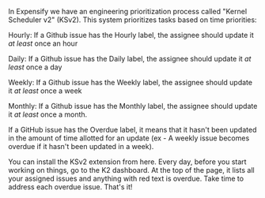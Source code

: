 In Expensify we have an engineering prioritization process called "Kernel Scheduler v2" (KSv2). This system prioritizes tasks based on time priorities:

Hourly: If a Github issue has the Hourly label, the assignee should update it *at least* once an hour

Daily: If a Github issue has the Daily label, the assignee should update it *at least* once a day

Weekly: If a Github issue has the Weekly label, the assignee should update it *at least* once a week

Monthly: If a Github issue has the Monthly label, the assignee should update it *at least* once a month.

If a GitHub issue has the Overdue label, it means that it hasn't been updated in the amount of time allotted for an update (ex - A weekly issue becomes overdue if it hasn't been updated in a week).

You can install the KSv2 extension from here. Every day, before you start working on things, go to the K2 dashboard. At the top of the page, it lists all your assigned issues and anything with red text is overdue. Take time to address each overdue issue. That's it!

